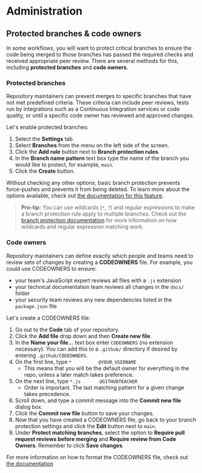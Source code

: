 # Administration

## Protected branches & code owners

In some workflows, you will want to protect critical branches to ensure the code being merged to those branches has passed the required checks and received appropriate peer review. There are several methods for this, including **protected branches** and **code owners**.

### Protected branches

Repository maintainers can prevent merges to specific branches that have not met predefined criteria. These criteria can include peer reviews, tests run by integrations such as a Continuous Integration services or code quality, or until a specific code owner has reviewed and approved changes.

Let's enable protected branches:

1. Select the **Settings** tab.
1. Select **Branches** from the menu on the left side of the screen.
1. Click the **Add rule** button next to **Branch protection rules**.
1. In the **Branch name pattern** text box type the name of the branch you would like to protect, for example, `main`.
1. Click the **Create** button.

Without checking any other options, basic branch protection prevents force-pushes and prevents it from being deleted. To learn more about the options available, check out [the documentation for this feature](https://help.github.com/articles/defining-the-mergeability-of-pull-requests/).

> **Pro-tip:** You can use wildcards (`*`, `?`) and regular expressions to make a branch protection rule apply to multiple branches.  Check out the [branch protection documentation](https://help.github.com/en/articles/configuring-protected-branches) for more information on how wildcards and regular expression matching work.

### Code owners

Repository maintainers can define exactly which people and teams need to review sets of changes by creating a **CODEOWNERS** file. For example, you could use CODEOWNERS to ensure:

- your team's JavaScript expert reviews all files with a `.js` extension
- your technical documentation team reviews all changes in the `docs/` folder
- your security team reviews any new dependencies listed in the `package.json` file

Let's create a CODEOWNERS file:

1. Go out to the **Code** tab of your repository.
1. Click the **Add file** drop down and then **Create new file**.
1. In the **Name your file...** text box enter `CODEOWNERS` (no extension necessary). You can add this to a `.github/` directory if desired by entering `.github/CODEOWNERS`.
1. On the first line, type `*          @YOUR_USERNAME`
   - This means that you will be the default owner for everything in the repo, unless a later match takes preference.
1. On the next line, type `*.js       @GITHUBTEACHER`
   - Order is important. The last matching pattern for a given change takes precedence.
1. Scroll down, and type a commit message into the **Commit new file** dialog box.
1. Click the **Commit new file** button to save your changes.
1. Now that you have created a CODEOWNERS file, go back to your branch protection settings and click the **Edit** button next to `main`.
1. Under **Protect matching branches**, select the option to **Require pull request reviews before merging** and **Require review from Code Owners**. Remember to click **Save changes**.

For more information on how to format the CODEOWNERS file, check out [the documentation](https://help.github.com/articles/about-codeowners/)
